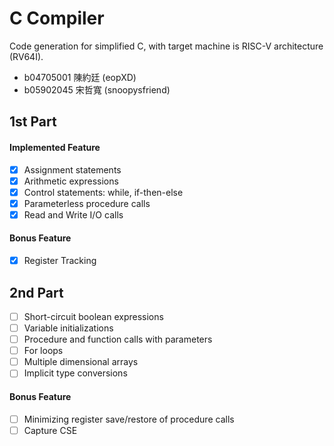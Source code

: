 # C Compiler

Code generation for simplified C, with target machine is RISC-V architecture (RV64I).

- b04705001 陳約廷 (eopXD)
- b05902045 宋哲寬 (snoopysfriend)

## 1st Part

#### Implemented Feature

- [x] Assignment statements 
- [x] Arithmetic expressions
- [x] Control statements: while, if-then-else
- [x] Parameterless procedure calls
- [x] Read and Write I/O calls

#### Bonus Feature

- [x] Register Tracking

## 2nd Part

- [ ] Short-circuit boolean expressions
- [ ] Variable initializations
- [ ] Procedure and function calls with parameters
- [ ] For loops
- [ ] Multiple dimensional arrays
- [ ] Implicit type conversions

#### Bonus Feature

- [ ] Minimizing register save/restore of procedure calls
- [ ] Capture CSE
